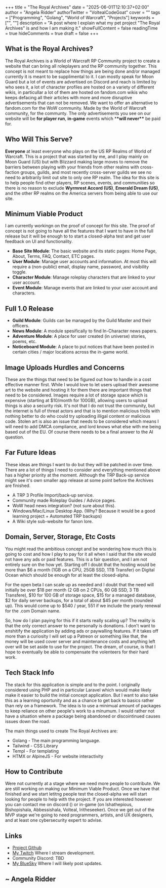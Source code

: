 +++
title = "The Royal Archives"
date = "2025-06-01T12:10:37+02:00"
author = "Angela Ridder"
authorTwitter = "VoltealCodeGoat"
cover = ""
tags = ["Programming", "Golang", "World of Warcraft", "Projects"]
keywords = ["", ""]
description = "A post where I explain what my pet project \"The Royal Archives\" is and how I am making it."
showFullContent = false
readingTime = true
hideComments = true
draft = false
+++

## What is the Royal Archives?

The Royal Archives is a World of Warcraft RP Community project to create a website that can bring all roleplayers and the RP community together. This concept is not meant to replace how things are being done and/or managed currently it is meant to be supplimental to it. I can mostly speak for Moon Guard but a lot of events are advertised on Discord and reach is limited by who sees it, a lot of character profiles are hosted on a variety of different wikis, in particullar a lot of them are hosted on fandom.com wikis who keeps defacing all their articles with more and more disruptive advertisements that can not be removed. We want to offer an alternative to fandom.com for the WoW community. Made by the World of Warcraft community, for the communty. The only advertisements you see on our website will be **for player run**, **in-game** events which \***\*will never\*\*** be paid for.

## Who Will This Serve?

**Everyone** at least everyone who plays on the US RP Realms of World of Warcraft. This is a project that was started by me, and I play mainly on Moon Guard (US) but with Blizzard making large moves to remove the barriers between playing with your friends from other realms with cross-faction groups, guilds, and most recently cross-server guilds we see no need to arbitrarily limit out site to only one RP realm. The idea for this site is to help people find other players, RP scenes, events, and communities so there is no reason to exclude **Wyrmrest Accord (US)**, **Emerald Dream (US)**, and the other RP realms on the America servers from being able to use our site.

## Minimum Viable Product

I am currently workingn on the proof of concept for this site. The proof of concept is not going to have all the features that I want to have in the full release but it will be enough to to start a closed-alpha test and get user feedback on UI and functionality.

- **Base Site Module**: The basic website and its static pages: Home Page, About, Terms, FAQ, Contact, ETC pages.
- **User Module**: Manage user accounts and information. At most this will require a (non-public) email, display name, password, and visibility toggle.
- **Character Module**: Manage roleplay characters that are linked to your user account.
- **Event Module**: Manage events that are linked to your user account and characters.

## Full 1.0 Release

- **Guild Module**: Guilds can be managed by the Guild Master and their officers.
- **News Module**: A module spesifically to find In-Character news papers.
- **Adventure Module**: A place for user created (in universe) stories, poems, etc.
- **Noticeboard Module**: A place to put notices that have been posted in certain cities / major locations across the in-game world.

## Image Uploads Hurdles and Concerns

These are the things that need to be figured out how to handle in a cost effective manner first. While I would love to let users upload their awesome art to the website and hosting it for them there are important things that need to be considered. Images require a lot of storage space which is expensive (starting at $10/month for 100GB), allowing users to upload things is also a security risk. It's not that I do not trust the community, but the internet is full of threat actors and that is to mention malicious trolls with nothing better to do who could try uploading illigal content or malicious code. Stolen art is also an issue that needs to be considered which means I will need to add DMCA compliance, and lord knows what else with me being based out of the EU. Of course there needs to be a final answer to the AI question.

## Far Future Ideas

These ideas are things I want to do but they will be patched in over time. There are a lot of things I need to consider and everything mentioned above has a higher priority at the moment. Although the TRP Back-up service might see it's own smaller app release at some point before the Archives are finished.

- A TRP 3 Profile Import/back-up service.
- Community made Roleplay Guides / Advice pages.
- WoW head news integration? (not sure about this).
- Windows/Mac/Linux Desktop App. (Why? Because it would be a good learning project + Automated TRP backups)
- A Wiki style sub-website for fanon lore.

## Domain, Server, Storage, Etc Costs

You might read the ambitious concept and be wondering how much this is going to cost and how I play to pay for it all when I said that the site would not have any ads or paid features. This is a fair question, and I am not entirely sure on the how yet. Starting off I doubt that the hosting would be more than $6 a month (1GB on a CPU, 25GB SSD, 1TB Transfer) on Digital Ocean which should be enough for at least the closed-alpha.

For the open beta I can scale up as needed and I doubt that the need will initially be over $18 per month (2 GB on 2 CPUs, 60 GB SSD, 3 TB Transfere), $10 for 100 GB of storage space, $15 for a managed database, $2 for daily server backups, for a total of about $45 per month (rounded up). This would come up to $540 / year, 551 if we include the yearly renewal for the .com Domain name.

So, how do I plan paying for this if it starts really scaling up? The reality is that the only correct answer to me personally is donations. I don't want to enshitify the application by adding ads or paywalling features. If it takes off more than a curiosity I will set up a Patreon or something like that, the money will be used cover server and maintenance costs and anything left over will be set aside to use for the project. The dream, of course, is that I hope to eventually be able to compensate the volenteers for their hard work.

## Tech Stack Info

The stack for this application is simple and to the point. I originally considered using PHP and in particular Laravel which would make likely make it easier to build the initial concept application. But I want to also take this as a learning oportunity and as a chance to get back to basics rather than rely on a framework. The idea is to use a minimual amount of packages to keep reliance on other people's work to a minumum. I would rather not have a situation where a package being abandoned or discointinued causes issues down the road.

The main things used to create The Royal Archives are:

- Golang - The main programming language.
- Tailwind - CSS Library
- Templ - For templating
- HTMX or AlpineJS - For website interactivity

## How to Contribute

Were not currently at a stage where we need more people to contribute. We are still working on making our Minimum Viable Product. Once we have that finished and we start letitng people test the closed-alpha we will start looking for people to help with the project. If you are interested however you can contact me on discord () or in-game (on Ishathepious, Bishopishala, Abbessishala, Volteal, Iritheseeker). Once we get out of the MVP stage we're going to need programmers, artists, and UX designers, and at least one cybersecurity expert to advise.

## Links

- [Project Github](https://github.com/VoltealProductions/the-royal-archives-api)
- [My Twitch](https://www.twitch.tv/erasvolteal) Where I stream development.
- Community Discord: TBD
- [My BlueSky](https://bsky.app/profile/angelaridder.com) Where I will likely post updates.

## ~ Angela Ridder
